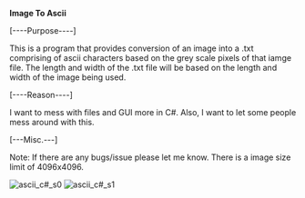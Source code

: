 **Image To Ascii**

[----Purpose----]

This is a program that provides conversion of an image into a .txt comprising of ascii characters based on the grey scale pixels of that iamge file.
The length and width of the .txt file will be based on the length and width of the image being used.

[----Reason----]

I want to mess with files and GUI more in C#. Also, I want to let some people mess around with this.

[---Misc.---]

Note: If there are any bugs/issue please let me know.
There is a image size limit of 4096x4096.



![ascii_c#_s0](https://user-images.githubusercontent.com/45215785/210390698-71f1c031-92b6-4350-a23c-b84f8cfb4bc5.JPG)
![ascii_c#_s1](https://user-images.githubusercontent.com/45215785/210390982-2b66aa1e-3375-40aa-8d0c-b76b96f07380.JPG)
